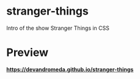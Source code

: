 # stranger-things
Intro of the show Stranger Things in CSS

# Preview
**https://devandromeda.github.io/stranger-things**
